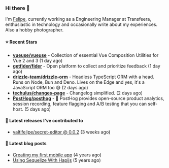 ### Hi there 👋

I'm [Felipe](https://felipevm.com), currently working as a Engineering Manager at Transfeera, enthusiastic in technology and occasionally write about my experiences. Also a hobby photographer.

#### ⭐ Recent Stars
- **[vueuse/vueuse](https://github.com/vueuse/vueuse)** - Collection of essential Vue Composition Utilities for Vue 2 and 3 (1 day ago)
- **[getfider/fider](https://github.com/getfider/fider)** - Open platform to collect and prioritize feedback (1 day ago)
- **[drizzle-team/drizzle-orm](https://github.com/drizzle-team/drizzle-orm)** - Headless TypeScript ORM with a head. Runs on Node, Bun and Deno. Lives on the Edge and yes, it&#39;s a JavaScript ORM too 😅 (2 days ago)
- **[techulus/changes-page](https://github.com/techulus/changes-page)** - Changelog simplified. (2 days ago)
- **[PostHog/posthog](https://github.com/PostHog/posthog)** - 🦔 PostHog provides open-source product analytics, session recording, feature flagging and A/B testing that you can self-host. (5 days ago)

#### 🚀 Latest releases I've contributed to


- [valtlfelipe/secret-editor @ 0.0.2](https://github.com/valtlfelipe/secret-editor/releases/tag/0.0.2) (3 weeks ago)

#### 📄 Latest blog posts
- [Creating my first mobile app](https://felipevm.com/posts/creating-my-first-mobile-app/) (4 years ago)
- [Using Sequelize With Hapijs](https://felipevm.com/posts/using-sequelize-with-hapijs/) (5 years ago)
